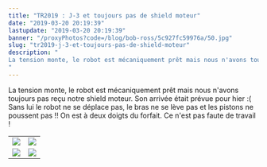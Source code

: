 ```yaml
---
title: "TR2019 : J-3 et toujours pas de shield moteur"
date: "2019-03-20 20:19:39"
lastupdate: "2019-03-20 20:19:39"
banner: "/proxyPhotos?code=/blog/bob-ross/5c927fc59976a/50.jpg"
slug: "tr2019-j-3-et-toujours-pas-de-shield-moteur"
description: " 
La tension monte, le robot est mécaniquement prêt mais nous n'avons toujours pas reçu notre shield moteur. Son arrivée était prévue pour hier :(
"
---
```

La tension monte, le robot est mécaniquement prêt mais nous n'avons toujours pas reçu notre shield moteur. Son arrivée était prévue pour hier :(
Sans lui le robot ne se déplace pas, le bras ne se lève pas et les pistons ne poussent pas !!
On est à deux doigts du forfait.
Ce n'est pas faute de travail !
<table style="color: black">
<tr>
<td><img src="/proxyPhotos?code=/blog/bob-ross/5c92807c1a9d7/50.jpg"></td>
<td><img src="/proxyPhotos?code=/blog/bob-ross/5c928057d1f1e/50.jpg"></td>
</tr>
<tr>
<td><img src="/proxyPhotos?code=/blog/bob-ross/5c92800e79768/50.jpg"></td>
<td><img src="/proxyPhotos?code=/blog/bob-ross/5c92802ef3eb7/50.jpg"></td>
</tr>
</table>
    